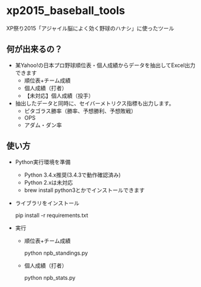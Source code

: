 # xp2015_baseball_tools
XP祭り2015「アジャイル脳によく効く野球のハナシ」に使ったツール

## 何が出来るの？

- 某Yahoo!の日本プロ野球順位表・個人成績からデータを抽出してExcel出力できます
    - 順位表+チーム成績
    - 個人成績（打者）
    - 【未対応】個人成績（投手）
- 抽出したデータと同時に、セイバーメトリクス指標も出力します。
    - ピタゴラス勝率（勝率、予想勝利、予想敗戦）
    - OPS
    - アダム・ダン率
    
## 使い方

- Python実行環境を準備
    - Python 3.4.x推奨(3.4.3で動作確認済み)
    - Python 2.xは未対応
    - brew install python3とかでインストールできます
    
- ライブラリをインストール

    pip install -r requirements.txt
    
- 実行
    - 順位表+チーム成績
    
        python npb_standings.py
    
    - 個人成績（打者）
        
        python npb_stats.py
    